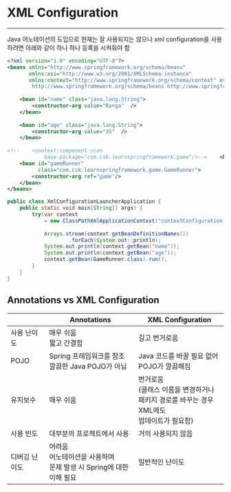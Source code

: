 # XML Configuration
***
Java 어노테이션의 도입으로 현재는 잘 사용되지는 않으나
xml configuration을 사용하려면 아래와 같이 하나 하나 등록을 시켜줘야 함

``` xml
<?xml version="1.0" encoding="UTF-8"?>  
<beans xmlns="http://www.springframework.org/schema/beans"  
       xmlns:xsi="http://www.w3.org/2001/XMLSchema-instance"  
       xmlns:context="http://www.springframework.org/schema/context" xsi:schemaLocation="  
        http://www.springframework.org/schema/beans http://www.springframework.org/schema/beans/spring-beans.xsd        http://www.springframework.org/schema/context http://www.springframework.org/schema/context/spring-context.xsd"> <!-- bean definitions here -->  
  
    <bean id="name" class="java.lang.String">  
        <constructor-arg value="Ranga"  />  
    </bean>  
  
    <bean id="age" class="java.lang.String">  
        <constructor-arg value="35"  />  
    </bean>  
  
<!--    <context:component-scan  
            base-package="com.csk.learnspringframework.game"/>-->    <bean id="game" class="com.csk.learnspringframework.game.PacmanGame"/>  
    <bean id="gameRunner"  
          class="com.csk.learnspringframework.game.GameRunner">  
        <constructor-arg ref="game"/>  
    </bean>  
</beans>
```

``` java
public class XmlConfigurationLauncherApplication {  
    public static void main(String[] args) {  
        try(var context  
            = new ClassPathXmlApplicationContext("contextConfiguration.xml")) {  
  
            Arrays.stream(context.getBeanDefinitionNames())  
                    .forEach(System.out::println);  
            System.out.println(context.getBean("name"));  
            System.out.println(context.getBean("age"));  
            context.getBean(GameRunner.class).run();  
        }  
    }  
}
```


## Annotations vs XML Configuration
|         | Annotations                                    | XML Configuration                                            |
| ------- | ---------------------------------------------- | ------------------------------------------------------------ |
| 사용 난이도  | 매우 쉬움<br>짧고 간결함                                | 길고 번거로움                                                      |
| POJO    | Spring 프레임워크를 참조<br>깔끔한 Java POJO가 아님          | Java 코드를 바꿀 필요 없어<br>POJO가 깔끔해짐                              |
| 유지보수    | 매우 쉬움                                          | 번거로움<br>(클래스 이름을 변경하거나<br>패키지 경로를 바꾸는 경우 XML에도<br>업데이트가 필요함) |
| 사용 빈도   | 대부분의 프로젝트에서 사용                                 | 거의 사용되지 않음                                                   |
| 디버깅 난이도 | 어려움<br>어노테이션을 사용하며<br>문제 발생 시 Spring에 대한 이해 필요 | 일반적인 난이도                                                     |
